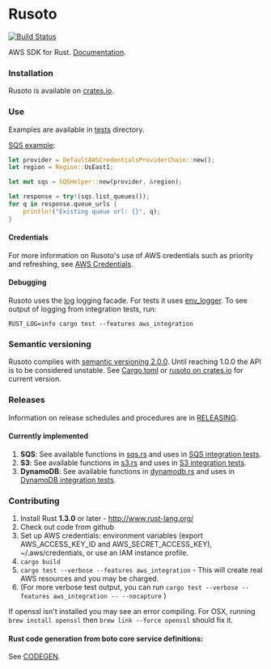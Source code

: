 # Rusoto

[![Build Status](https://travis-ci.org/DualSpark/rusoto.svg?branch=master)](https://travis-ci.org/DualSpark/rusoto)

AWS SDK for Rust.  [Documentation](http://dualspark.github.io/rusoto/).

### Installation

Rusoto is available on [crates.io](https://crates.io/crates/rusoto).

### Use

Examples are available in [tests](tests) directory.

[SQS example](tests/sqs.rs):

```rust
let provider = DefaultAWSCredentialsProviderChain::new();
let region = Region::UsEast1;

let mut sqs = SQSHelper::new(provider, &region);

let response = try!(sqs.list_queues());
for q in response.queue_urls {
    println!("Existing queue url: {}", q);
}
```

#### Credentials

For more information on Rusoto's use of AWS credentials such as priority and refreshing, see [AWS Credentials](AWS-CREDENTIALS.md).

#### Debugging

Rusoto uses the [log](https://crates.io/crates/log/) logging facade.  For tests it uses [env_logger](https://crates.io/crates/env_logger/).
To see output of logging from integration tests, run:

`RUST_LOG=info cargo test --features aws_integration`

### Semantic versioning

Rusoto complies with [semantic versioning 2.0.0](http://semver.org/).  Until reaching 1.0.0 the API is to be considered unstable.  See [Cargo.toml](Cargo.toml) or [rusoto on crates.io](https://crates.io/crates/rusoto) for current version.  

### Releases

Information on release schedules and procedures are in [RELEASING](RELEASING.md).

#### Currently implemented

1. **SQS**: See available functions in [sqs.rs](src/sqs.rs) and uses in [SQS integration tests](tests/sqs.rs).
2. **S3**: See available functions in [s3.rs](src/s3.rs) and uses in [S3 integration tests](tests/s3.rs).
2. **DynamoDB**: See available functions in [dynamodb.rs](src/dynamodb.rs) and uses in [DynamoDB integration tests](tests/dynamodb.rs).

### Contributing

1. Install Rust **1.3.0** or later - http://www.rust-lang.org/
2. Check out code from github
3. Set up AWS credentials: environment variables (export AWS_ACCESS_KEY_ID and AWS_SECRET_ACCESS_KEY), ~/.aws/credentials, or use an IAM instance profile.
4. `cargo build`
5. `cargo test --verbose --features aws_integration` - This will create real AWS resources and you may be charged.
6. (For more verbose test output, you can run `cargo test --verbose --features aws_integration -- --nocapture` )

If openssl isn't installed you may see an error compiling.  For OSX, running `brew install openssl` then `brew link --force openssl` should fix it.

#### Rust code generation from boto core service definitions:

See [CODEGEN](codegen/CODEGEN.md).
